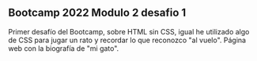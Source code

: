 ## Bootcamp 2022 Modulo 2 desafio 1

Primer desafío del Bootcamp, sobre HTML sin CSS, igual he utilizado algo de CSS para jugar un rato y recordar lo que reconozco "al vuelo".
Página web con la biografía de "mi gato".

